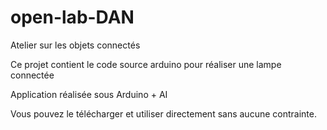 # open-lab-DAN
Atelier sur les objets connectés

Ce projet contient le code source arduino pour réaliser une lampe connectée

Application réalisée sous Arduino + AI

Vous pouvez le télécharger et utiliser directement sans aucune contrainte.




